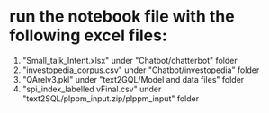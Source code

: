 # run the notebook file with the following excel files:

1. "Small_talk_Intent.xlsx" under "Chatbot/chatterbot" folder
2. "investopedia_corpus.csv" under "Chatbot/investopedia" folder
3. "QArelv3.pkl" under "text2GQL/Model and data files" folder
4. "spi_index_labelled vFinal.csv" under "text2SQL/plppm_input.zip/plppm_input" folder


